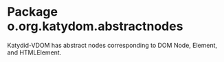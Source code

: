 # Package o.org.katydom.abstractnodes

Katydid-VDOM has abstract nodes corresponding to DOM Node, Element, and HTMLElement.

